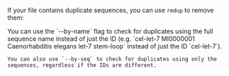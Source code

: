 <script>
import { Icon } from "sveltestrap";
import Alert from "$components/Alert.svelte";
import Execute from "$components/Execute.svelte";
</script>

If your file contains duplicate sequences, you can use `rmdup` to remove them:

<Execute command="seqkit rmdup hairpins.fa > deduplicated.fa" />

<Alert>
    <Icon name="lightbulb-fill" /> You can use the `--by-name` flag to check for duplicates using the full sequence name instead of just the ID (e.g. `cel-let-7 MI0000001 Caenorhabditis elegans let-7 stem-loop` instead of just the ID `cel-let-7`).

    You can also use `--by-seq` to check for duplicates using only the sequences, regardless if the IDs are different.

</Alert>
